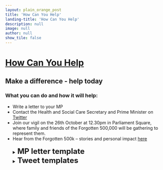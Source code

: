 ```yaml
---
layout: plain_orange_post
title: 'How Can You Help'
landing-title: 'How Can You Help'
description: null
image: null
author: null
show_tile: false
---
```

<h1><u>How Can You Help</u></h1>

<h2>Make a difference - help today</h2>

<h3>What you can do and how it will help:</h3>

 <ul class="difference">
                        <li>Write a letter to your MP</li>
                        <li>Contact the Health and Social Care Secretary and Prime Minister on <a href="https://twitter.com/i/flow/login">Twitter</a>
                        <li>Join our vigil on the 26th October at 12.30pm in Parliament Square, where family and friends of the Forgotten 500,000 will be gathering to represent them.</li>
                        <li>Hear from the Forgotten 500k – stories and personal impact <a href="https://getevusheld.uk/hear-our-stories/">here</a></li>
<br>
<details>
<summary><b><font size="+2">MP letter template</font></b></summary>

<p><b><font color="navy">[INSERT YOUR ADRESS <br> <br> + POSTCODE]</font></b></p>

<p><b>URGENT: EVUSHELD – PREVENTATIVE COVID-19 TREATMENT </b></p>
 
<p>Dear <b><font color="navy">[INSERT NAME OF MP]</font></b>,</p>
<p>RE: EVUSHELD </p>
<p><font color="navy"><u>Option 1:</u></font> Many immunocompromised people like <b><font color="navy">[ME / MY LOVED ONE]</font></b>, who has <b><font color="navy">[CONDITION NAME]</font></b>, are still shielding/taking significant precautions, two years later, because we are at disproportionate risk of dying from Covid.</p>

<p><font color="navy"><u>Option 2:</u></font> I am writing on behalf of those who are still at disproportionate risk from Covid.</p>

<p>Immunocompromised people are also less likely to be protected by vaccines. There are over 500k people who are still at increased risk from this deadly disease, many of whom are still anxious and cannot ‘live with Covid’ like the rest of the country. <b>Evusheld is a treatment that aims to prevent Covid-19.</b></p>

<p>Despite Evusheld receiving MHRA approval earlier this year, the Department of Health and Social Care has announced that it will not decide whether to procure the treatment until an appraisal is completed by the National Institute for Health and Care Excellence (NICE) in May 2023. Evusheld, however, is already being monitored as part of the RAPID C-19 initiative. Other Covid treatments and vaccines were monitored by RAPID C-19 then procured and made available before a NICE appraisal. This is because the individual and public health need for these treatments is considered greater and more urgent than the need to determine how cost-effective they are. There is a wealth of robust evidence demonstrating Evusheld’s effectiveness at preventing Covid-19 infection, and of reducing severity of illness. </p> 

<p>The latest real-world data from Israel shows that immunocompromised people who took Evusheld were half as likely to become infected with Covid, and 92% less likely to be hospitalised and/or die. Evusheld has been rolled out in 33 countries, including the United States, Canada, Japan, and France. Most of these countries have measured the impact and effectiveness of Evusheld to monitor whether it works against new variants. We want to see our Government do the same and let those left behind get back to normal.</p> 

<p>The immunocompromised urgently need a safe and effective treatment to help prevent them from getting infected with Covid, and from the severe outcomes associated with the disease.</p>

<p><b>Please can you:</b></p>
<ul class="difference">
                        <li><b>Write to the Secretary of State for Health and Social Care on my behalf and urge her to roll out Evusheld this winter.</b></li>
                        <li><b>Join our vigil on the 26th October at 12.30pm in Parliament Square, where family and friends of the Forgotten 500,000 will be gathering to represent them.</b></li>
                        </ul>

<p>I look forward to hearing from you as soon as possible.</p>

<p>Yours sincerely, </p>

<p><b><font color="navy">[YOUR NAME]</font></b></p>

</details>

<details>
<summary><b><font size="+2">Tweet templates</font></b></summary>

<ul class="difference">
                    <li><u>Tweets for the immunocompromised:</u></li>
                    <ul class="level_3">
                        <li>Help the #Forgotten500k feel safe again @theresecoffey. We are still at risk from Covid – we need you to roll out Evusheld now.</li>
                        <li>Help the #Forgotten500k feel safe again @trussliz. We are still at risk from Covid – we need you to roll out Evusheld now.</li>
                    </ul>
                    <li><u>Tweets for family members of the immunocompromised:</u></li>
                    <ul class="level_3">
                        <li>Help the #Forgotten500k feel safe again @trussliz. My loved ones are still at risk from Covid – we need you to roll out Evusheld now.</li>
                    </ul>
                        <li><u>Tweets for other supporters:</u></li>
                        <ul class="level_3">
                        <li>Help protect the #Forgotten500k and roll out Evusheld urgently @theresecoffey. We dealt with Covid together – we can’t leave them behind. </li>
                    </ul></ul>
</details>
